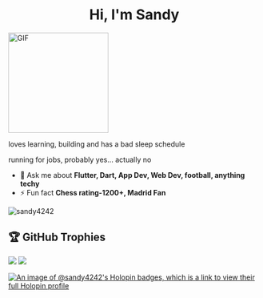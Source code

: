 <h1 align="center">Hi, I'm Sandy</h1>
<img alt="GIF" src="https://i.pinimg.com/originals/9e/a7/2e/9ea72ef078139ced289852e8a4ea0c5c.gif" width="200/">
<!-- <h3 align="center">loves building</h3> -->
<p/>loves learning, building and has a bad sleep schedule</p>
<p/>running for jobs, probably yes... actually no</p>

- 💬 Ask me about **Flutter, Dart, App Dev, Web Dev, football, anything techy**
- ⚡ Fun fact **Chess rating-1200+, Madrid Fan**
<p align="left"> <img src="https://komarev.com/ghpvc/?username=sandy4242&label=Profile%20views&color=0e75b6&style=flat" alt="sandy4242" /> </p>

## 🏆 GitHub Trophies
![](https://github-profile-trophy.vercel.app/?username=sandy4242&theme=radical&no-frame=false&no-bg=true&margin-w=4)
[![](https://visitcount.itsvg.in/api?id=sandy4242&icon=0&color=0)](https://visitcount.itsvg.in)


[![An image of @sandy4242's Holopin badges, which is a link to view their full Holopin profile](https://holopin.me/sandy4242)](https://holopin.io/@sandy4242)

